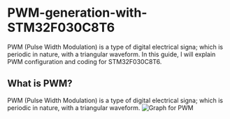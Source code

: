 # PWM-generation-with-STM32F030C8T6
PWM (Pulse Width Modulation) is a type of digital electrical signa; which is periodic in nature, with a triangular waveform. In this guide, I will explain PWM configuration and coding for STM32F030C8T6. 

## What is PWM? 
PWM (Pulse Width Modulation) is a type of digital electrical signa; which is periodic in nature, with a triangular waveform.
![Graph for PWM](https://raw.githubusercontent.com/CLydiya/PWM-generation-with-STM32F030C9T6/main/PWM-graph.assets/photo_2024-11-11_11-43-43.jpg)
